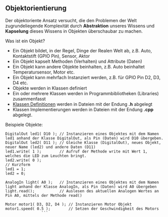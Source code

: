 ## Objektorientierung

Der objektoriente Ansatz versucht, die den Problemen der Welt zugrundeliegende Komplexität durch **Abstraktion** unseres Wissens und **Kapselung** dieses Wissens in Objekten überschaubar zu machen.

Was ist ein Objekt?

*   Ein Objekt bildet, in der Regel, Dinge der Realen Welt ab, z.B. Auto, Kontaktstift (GPIO Pin), Sensor, Aktor
*   Ein Objekt kapselt Methoden (Verhalten) und Attribute (Daten)
*   Ein Objekt kann andere Objekte beinhalten, z.B. Auto beinhaltet Temperatursensor, Motor etc.
*   Ein Objekt kann mehrfach Instanziert werden, z.B. für GPIO Pin D2, D3, D4 etc.
*   Objekte werden in Klassen definiert
*   Ein oder mehrere Klassen werden in Programmbibliotheken (Libraries) zusammenfasst
*   [Klassen Definitionen](http://de.wikipedia.org/wiki/Deklaration_(Programmierung)) werden in Dateien mit der Endung **.h** abgelegt
*   Klassen Implementierungen werden in Dateien mit der Endung **.cpp** abgelegt.

Beispiele Objekte:

    DigitalOut led1( D10 ); // Instanzieren eines Objektes mit dem Namen led1 anhand der Klasse DigitalOut, als Pin (Daten) wird D10 übergeben.
    DigitalOut led2( D11 ); // Gleiche Klasse (DigitalOut), neues Objekt, neuer Name (led2) und andere Daten (D11)
    led1.write( 1 );        // Aufruf der Methode write mit Wert 1, welches die LED zum Leuchten bringt.
    led2.write( 0 );
    // Kurzform
    led1 = 1;
    led2 = 0;

    AnalogIn light( A0 );   // Instanzieren eines Objektes mit dem Namen light anhand der Klasse AnalogIn, als Pin (Daten) wird A0 übergeben
    light.read();           // Auslesen des aktuellen Analogen Wertes an Pin A0, mittels der Methode read()

    Motor motor1( D3, D2, D4 ); // Instanzieren Motor Objekt
    motor1.speed( 0.5 );        // Setzen der Geschwindigkeit des Motors
                    ```